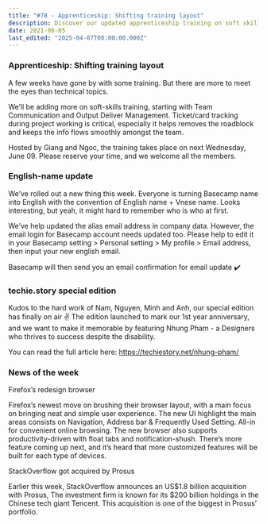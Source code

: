 ```yaml
---
title: "#78 - Apprenticeship: Shifting training layout"
description: Discover our updated apprenticeship training on soft skills and team communication, new English name conventions for Basecamp, Firefox’s redesigned browser, and StackOverflow’s $1.8B acquisition.
date: 2021-06-05
last_edited: "2025-04-07T00:00:00.000Z"
---
```


### Apprenticeship: Shifting training layout

A few weeks have gone by with some training. But there are more to meet the eyes than technical topics.

We’ll be adding more on soft-skills training, starting with Team Communication and Output Deliver Management. Ticket/card tracking during project working is critical, especially it helps removes the roadblock and keeps the info flows smoothly amongst the team.

Hosted by Giang and Ngoc, the training takes place on next Wednesday, June 09. Please reserve your time, and we welcome all the members.

### English-name update

We’ve rolled out a new thing this week. Everyone is turning Basecamp name into English with the convention of English name + Vnese name. Looks interesting, but yeah, it might hard to remember who is who at first.

We’ve help updated the alias email address in company data. However, the email login for Basecamp account needs updated too. Please help to edit it in your Basecamp setting > Personal setting > My profile > Email address, then input your new english email.

Basecamp will then send you an email confirmation for email update ✔️

### techie.story special edition

Kudos to the hard work of Nam, Nguyen, Minh and Anh, our special edition has finally on air ✌️ The edition launched to mark our 1st year anniversary, and we want to make it memorable by featuring Nhung Pham - a Designers who thrives to success despite the disability.

You can read the full article here: <https://techiestory.net/nhung-pham/>

### News of the week

Firefox’s redesign browser

Firefox’s newest move on brushing their browser layout, with a main focus on bringing neat and simple user experience. The new UI highlight the main areas consists on Navigation, Address bar & Frequently Used Setting. All-in for convenient online browsing. The new browser also supports productivity-driven with float tabs and notification-shush. There’s more feature coming up next, and it’s heard that more customized features will be built for each type of devices.

StackOverflow got acquired by Prosus

Earlier this week, StackOverflow announces an US$1.8 billion acquisition with Prosus, The investment firm is known for its $200 billion holdings in the Chinese tech giant Tencent. This acquisition is one of the biggest in Prosus’ portfolio.

